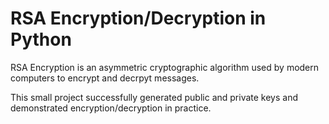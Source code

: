 # RSA Encryption/Decryption in Python
RSA Encryption is an asymmetric cryptographic algorithm used by modern computers to encrypt and decrpyt messages.

This small project successfully generated public and private keys and demonstrated encryption/decryption in practice.